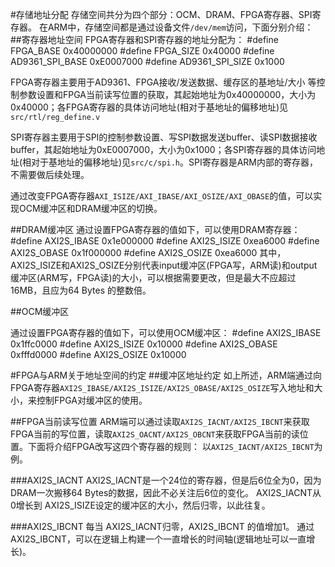 #存储地址分配
存储空间共分为四个部分：OCM、DRAM、FPGA寄存器、SPI寄存器。
在ARM中，存储空间都是通过设备文件`/dev/mem`访问，下面分别介绍：
##寄存器地址空间
FPGA寄存器和SPI寄存器的地址分配为：
		#define FPGA_BASE 0x40000000
		#define FPGA_SIZE 0x40000
		#define AD9361_SPI_BASE  0xE0007000
		#define AD9361_SPI_SIZE  0x1000

FPGA寄存器主要用于AD9361、FPGA接收/发送数据、缓存区的基地址/大小 等控制参数设置和FPGA当前读写位置的获取，其起始地址为0x40000000，大小为 0x40000；各FPGA寄存器的具体访问地址(相对于基地址的偏移地址)见`src/rtl/reg_define.v`

SPI寄存器主要用于SPI的控制参数设置、写SPI数据发送buffer、读SPI数据接收buffer，其起始地址为0xE0007000，大小为0x1000；各SPI寄存器的具体访问地址(相对于基地址的偏移地址)见`src/c/spi.h`。SPI寄存器是ARM内部的寄存器，不需要做后续处理。

通过改变FPGA寄存器`AXI_ISIZE/AXI_IBASE/AXI_OSIZE/AXI_OBASE`的值，可以实现OCM缓冲区和DRAM缓冲区的切换。

##DRAM缓冲区
通过设置FPGA寄存器的值如下，可以使用DRAM寄存器：
		#define AXI2S_IBASE 0x1e000000
		#define AXI2S_ISIZE 0xea6000
		#define AXI2S_OBASE 0x1f000000
		#define AXI2S_OSIZE 0xea6000
其中，AXI2S_ISIZE和AXI2S_OSIZE分别代表input缓冲区(FPGA写，ARM读)和output缓冲区(ARM写，FPGA读)的大小，可以根据需要更改，但是最大不应超过16MB，且应为64 Bytes 的整数倍。

##OCM缓冲区

通过设置FPGA寄存器的值如下，可以使用OCM缓冲区：
		#define AXI2S_IBASE 0x1ffc0000
		#define AXI2S_ISIZE 0x10000
		#define AXI2S_OBASE 0xfffd0000
		#define AXI2S_OSIZE 0x10000

#FPGA与ARM关于地址空间的约定
##缓冲区地址约定
如上所述，ARM端通过向FPGA寄存器`AXI2S_IBASE/AXI2S_ISIZE/AXI2S_OBASE/AXI2S_OSIZE`写入地址和大小，来控制FPGA对缓冲区的使用。

##FPGA当前读写位置
ARM端可以通过读取`AXI2S_IACNT/AXI2S_IBCNT`来获取FPGA当前的写位置，读取`AXI2S_OACNT/AXI2S_OBCNT`来获取FPGA当前的读位置。下面将介绍FPGA改写这四个寄存器的规则：
以`AXI2S_IACNT/AXI2S_IBCNT`为例。

###AXI2S_IACNT
AXI2S_IACNT是一个24位的寄存器，但是后6位全为0，因为DRAM一次搬移64 Bytes的数据，因此不必关注后6位的变化。
AXI2S_IACNT从0增长到 AXI2S_ISIZE设定的缓冲区的大小，然后归零，以此往复。

###AXI2S_IBCNT
每当 AXI2S_IACNT归零，AXI2S_IBCNT 的值增加1。
通过 AXI2S_IBCNT，可以在逻辑上构建一个一直增长的时间轴(逻辑地址可以一直增长)。
